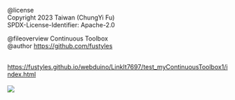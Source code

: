 @license<br>
Copyright 2023 Taiwan (ChungYi Fu)<br>
SPDX-License-Identifier: Apache-2.0<br>

@fileoverview Continuous Toolbox<br>
@author https://github.com/fustyles<br><br>

https://fustyles.github.io/webduino/LinkIt7697/test_myContinuousToolbox1/index.html<br><br>
<img src="https://fustyles.github.io/webduino/LinkIt7697/test_myContinuousToolbox1/index.jpg">
